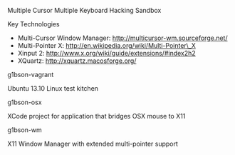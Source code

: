 Multiple Cursor Multiple Keyboard Hacking Sandbox

Key Technologies

  * Multi-Cursor Window Manager: http://multicursor-wm.sourceforge.net/
  * Multi-Pointer X: http://en.wikipedia.org/wiki/Multi-Pointer\_X
  * Xinput 2: http://www.x.org/wiki/guide/extensions/#index2h2
  * XQuartz: http://xquartz.macosforge.org/

g1bson-vagrant

Ubuntu 13.10 Linux test kitchen 

g1bson-osx

XCode project for application that bridges OSX mouse to X11

g1bson-wm

X11 Window Manager with extended multi-pointer support
